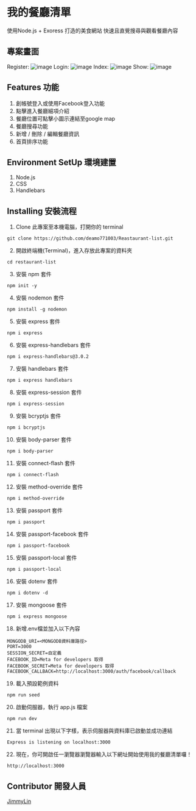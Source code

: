 # 我的餐廳清單
使用Node.js + Exoress 打造的美食網站
快速且直覺搜尋與觀看餐廳內容

## 專案畫面
Register:
![image](https://raw.githubusercontent.com/deamo771003/Reastaurant-list/main/register.jpg)
Login:
![image](https://raw.githubusercontent.com/deamo771003/Reastaurant-list/main/login.jpg)
Index:
![image](https://raw.githubusercontent.com/deamo771003/Reastaurant-list/main/index3.jpg)
Show:
![image](https://raw.githubusercontent.com/deamo771003/Reastaurant-list/main/show.jpg)

## Features 功能
1. 創帳號登入或使用Facebook登入功能
2. 點擊進入餐廳細項介紹
3. 餐廳位置可點擊小圖示連結至google map
4. 餐廳搜尋功能
5. 新增 / 刪除 / 編輯餐廳資訊
6. 首頁排序功能

## Environment SetUp 環境建置
1. Node.js
2. CSS
3. Handlebars

## Installing 安裝流程
1. Clone 此專案至本機電腦，打開你的 terminal  
```
git clone https://github.com/deamo771003/Reastaurant-list.git
```

2. 開啟終端機(Terminal)，進入存放此專案的資料夾  
```
cd restaurant-list
```

3. 安裝 npm 套件
```
npm init -y
```

4. 安裝 nodemon 套件
```
npm install -g nodemon
```

5. 安裝 express 套件
```
npm i express
```

6. 安裝 express-handlebars 套件
```
npm i express-handlebars@3.0.2
```

7. 安裝 handlebars 套件
```
npm i express handlebars
```

8. 安裝 express-session 套件
```
npm i express-session
```

9. 安裝 bcryptjs 套件
```
npm i bcryptjs
```

10. 安裝 body-parser 套件
```
npm i body-parser
```

11. 安裝 connect-flash 套件
```
npm i connect-flash
```

12. 安裝 method-override 套件
```
npm i method-override
```

13. 安裝 passport 套件
```
npm i passport
```

14. 安裝 passport-facebook 套件
```
npm i passport-facebook
```

15. 安裝 passport-local 套件
```
npm i passport-local
```

16. 安裝 dotenv 套件
```
npm i dotenv -d
```

17. 安裝 mongoose 套件
```
npm i express mongoose
```

18. 新增.env檔並加入以下內容
```
MONGODB_URI=<MONGODB資料庫路徑>
PORT=3000
SESSION_SECRET=自定義
FACEBOOK_ID=Meta for developers 取得
FACEBOOK_SECRET=Meta for developers 取得
FACEBOOK_CALLBACK=http://localhost:3000/auth/facebook/callback
```

19. 載入預設範例資料
```
npm run seed
```

20. 啟動伺服器，執行 app.js 檔案  
```
npm run dev
```

21. 當 terminal 出現以下字樣，表示伺服器與資料庫已啟動並成功連結  
```
Express is listening on localhost:3000
```

22. 現在，你可開啟任一瀏覽器瀏覽器輸入以下網址開始使用我的餐廳清單囉！  
```
http://localhost:3000
```

## Contributor 開發人員
[JimmyLin](https://github.com/deamo771003)
